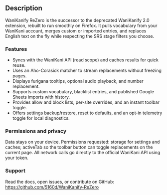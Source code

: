 ## Description
WaniKanify ReZero is the successor to the deprecated WaniKanify 2.0 extension, rebuilt to run smoothly on Firefox. It pulls vocabulary from your WaniKani account, merges custom or imported entries, and replaces English text on the fly while respecting the SRS stage filters you choose.

### Features
- Syncs with the WaniKani API (read scope) and caches results for quick reuse.
- Uses an Aho-Corasick matcher to stream replacements without freezing pages.
- Displays furigana tooltips, optional audio playback, and number replacement.
- Supports custom vocabulary, blacklist entries, and published Google Sheets imports with history.
- Provides allow and block lists, per-site overrides, and an instant toolbar toggle.
- Offers settings backup/restore, reset to defaults, and an opt-in telemetry toggle for local diagnostics.

### Permissions and privacy
Data stays on your device. Permissions requested: storage for settings and caches; activeTab so the toolbar button can toggle replacements on the current page. All network calls go directly to the official WaniKani API using your token.

### Support
Read the docs, open issues, or contribute on GitHub: https://github.com/5160d/WaniKanify-ReZero
